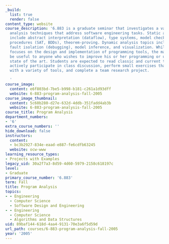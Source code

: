 ```yaml
---
_build:
  list: true
  render: false
content_type: website
course_description: '6.883 is a graduate seminar that investigates a variety of program
  analysis techniques that address software engineering tasks. Static analysis topics
  include abstract interpretation (dataflow), type systems, model checking, decision
  procedures (SAT, BDDs), theorem-proving. Dynamic analysis topics include testing,
  fault isolation (debugging), model inference, and visualization. While the course
  focuses on the design and implementation of programming tools, the material will
  be useful to anyone who wishes to improve his or her programming or understand the
  state of the art. Students are expected to read classic and current technical papers,
  actively participate in class discussion, perform small exercises that provide experience
  with a variety of tools, and complete a team research project.

  '
course_image:
  content: e6f803bd-7be5-b998-b181-c261a1d93dff
  website: 6-883-program-analysis-fall-2005
course_image_thumbnail:
  content: 5c60b280-d27e-632d-4ddb-351fadd4ab3b
  website: 6-883-program-analysis-fall-2005
course_title: Program Analysis
department_numbers:
- '6'
extra_course_numbers: ''
hide_download: false
instructors:
  content:
  - bc3b2927-834e-eaad-e887-fe6cdfb63245
  website: ocw-www
learning_resource_types:
- Projects with Examples
legacy_uid: 30a2f7a3-8d59-4d60-5979-2158c618197c
level:
- Graduate
primary_course_number: '6.883'
term: Fall
title: Program Analysis
topics:
- - Engineering
  - Computer Science
  - Software Design and Engineering
- - Engineering
  - Computer Science
  - Algorithms and Data Structures
uid: 89baf144-618d-4aa4-9131-70e3a6f5d59d
url_path: courses/6-883-program-analysis-fall-2005
year: '2005'
---
```

